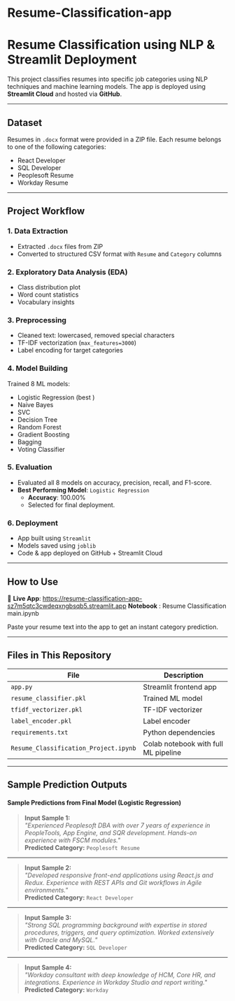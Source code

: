 # Resume-Classification-app
# Resume Classification using NLP & Streamlit Deployment

This project classifies resumes into specific job categories using NLP techniques and machine learning models. The app is deployed using **Streamlit Cloud** and hosted via **GitHub**.

---

##  Dataset

Resumes in `.docx` format were provided in a ZIP file. Each resume belongs to one of the following categories:

- React Developer
- SQL Developer
- Peoplesoft Resume
- Workday Resume

---

##  Project Workflow

### 1. Data Extraction
- Extracted `.docx` files from ZIP
- Converted to structured CSV format with `Resume` and `Category` columns

### 2. Exploratory Data Analysis (EDA)
- Class distribution plot
- Word count statistics
- Vocabulary insights

### 3. Preprocessing
- Cleaned text: lowercased, removed special characters
- TF-IDF vectorization (`max_features=3000`)
- Label encoding for target categories

### 4. Model Building
Trained 8 ML models:
- Logistic Regression (best )
- Naive Bayes
- SVC
- Decision Tree
- Random Forest
- Gradient Boosting
- Bagging
- Voting Classifier

### 5. Evaluation

- Evaluated all 8 models on accuracy, precision, recall, and F1-score.
- **Best Performing Model**: `Logistic Regression`  
  - **Accuracy**: 100.00%
  - Selected for final deployment.

### 6. Deployment
- App built using `Streamlit`
- Models saved using `joblib`
- Code & app deployed on GitHub + Streamlit Cloud

---

##  How to Use

🔗 **Live App**: https://resume-classification-app-sz7m5qtc3cwdeqxngbsqb5.streamlit.app
  **Notebook** : Resume Classification main.ipynb

Paste your resume text into the app to get an instant category prediction.

---

## Files in This Repository

| File | Description |
|------|-------------|
| `app.py` | Streamlit frontend app |
| `resume_classifier.pkl` | Trained ML model |
| `tfidf_vectorizer.pkl` | TF-IDF vectorizer |
| `label_encoder.pkl` | Label encoder |
| `requirements.txt` | Python dependencies |
| `Resume_Classification_Project.ipynb` | Colab notebook with full ML pipeline |


---

## Sample Prediction Outputs

#### Sample Predictions from Final Model (Logistic Regression)

>  **Input Sample 1:**  
> *"Experienced Peoplesoft DBA with over 7 years of experience in PeopleTools, App Engine, and SQR development. Hands-on experience with FSCM modules."*  
>  **Predicted Category:** `Peoplesoft Resume`

---

>  **Input Sample 2:**  
> *"Developed responsive front-end applications using React.js and Redux. Experience with REST APIs and Git workflows in Agile environments."*  
>  **Predicted Category:** `React Developer`

---

>  **Input Sample 3:**  
> *"Strong SQL programming background with expertise in stored procedures, triggers, and query optimization. Worked extensively with Oracle and MySQL."*  
>  **Predicted Category:** `SQL Developer`

---

>  **Input Sample 4:**  
> *"Workday consultant with deep knowledge of HCM, Core HR, and integrations. Experience in Workday Studio and report writing."*  
>  **Predicted Category:** `Workday`


